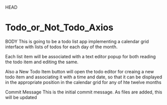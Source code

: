 HEAD
# Todo_or_Not_Todo_Axios

BODY
This is going to be a todo list app implementing a calendar grid interface with lists of todos for each day of the month.

Each list item will be associated with a text editor popup for both reading the todo item and editing the same.

Also a New Todo Item button will open the todo editor for creaing a new todo item and associating it with a time and date, so that it can be displayed in the appropriate position in the calendar grid for any of hte twelve months

Commit Message
This is the initial commit message. As files are added, this will be updated
